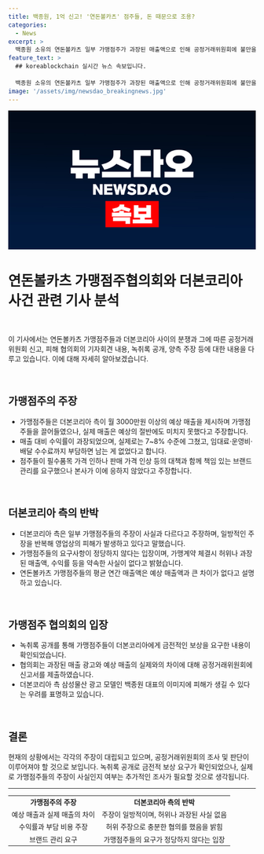 ```yaml
---
title: 백종원, 1억 신고! '연돈볼카츠' 점주들, 돈 때문으로 조용?
categories:
  - News
excerpt: >
  백종원 소유의 연돈볼카츠 일부 가맹점주가 과장된 매출액으로 인해 공정거래위원회에 불만을 제기했다. 녹취록에는 점주가 금전적 보상을 요구하는 내용이 포함돼 있으며, 이에 대해 더본코리아는 사실과 다르다고 반박했다. 점주들은 예상 매출액과 실제 매출 간의 차이를 지적하고, 본사의 협상에 대한 불만을 피력했다. 더본코리아는 예상 매출액과 실제 매출액에 관한 구체적인 정보를 제공했다며 이에 응하지 않는다고 주장하기도 했다. (길이: 205자)
feature_text: >
  ## koreablockchain 실시간 뉴스 속보입니다.

  백종원 소유의 연돈볼카츠 일부 가맹점주가 과장된 매출액으로 인해 공정거래위원회에 불만을 제기했다. 녹취록에는 점주가 금전적 보상을 요구하는 내용이 포함돼 있으며, 이에 대해 더본코리아는 사실과 다르다고 반박했다. 점주들은 예상 매출액과 실제 매출 간의 차이를 지적하고, 본사의 협상에 대한 불만을 피력했다. 더본코리아는 예상 매출액과 실제 매출액에 관한 구체적인 정보를 제공했다며 이에 응하지 않는다고 주장하기도 했다. (길이: 205자)
image: '/assets/img/newsdao_breakingnews.jpg'
---
```


<p><img src="/assets/img/newsdao_breakingnews.jpg" alt="koreablockchain 속보" /></p>

<h1 data-ke-size="size26">연돈볼카츠 가맹점주협의회와 더본코리아 사건 관련 기사 분석</h1>

<p data-ke-size="size16">&nbsp;</p>

<p>이 기사에서는 연돈볼카츠 가맹점주들과 더본코리아 사이의 분쟁과 그에 따른 공정거래위원회 신고, 피해 협의회의 기자회견 내용, 녹취록 공개, 양측 주장 등에 대한 내용을 다루고 있습니다. 이에 대해 자세히 알아보겠습니다.</p>

<p data-ke-size="size16">&nbsp;</p>

<h2 data-ke-size="size26">가맹점주의 주장</h2>

<ul>
    <li>가맹점주들은 더본코리아 측이 월 3000만원 이상의 예상 매출을 제시하며 가맹점주들을 끌어들였으나, 실제 매출은 예상의 절반에도 미치지 못했다고 주장합니다.</li>
    <li>매출 대비 수익률이 과장되었으며, 실제로는 7~8% 수준에 그쳤고, 임대료·운영비·배달 수수료까지 부담하면 남는 게 없었다고 합니다.</li>
    <li>점주들이 필수품목 가격 인하나 판매 가격 인상 등의 대책과 함께 책임 있는 브랜드 관리를 요구했으나 본사가 이에 응하지 않았다고 주장합니다.</li>
</ul>

<p data-ke-size="size16">&nbsp;</p>

<h2 data-ke-size="size26">더본코리아 측의 반박</h2>

<ul>
    <li>더본코리아 측은 일부 가맹점주들의 주장이 사실과 다르다고 주장하며, 일방적인 주장을 반복해 영업상의 피해가 발생하고 있다고 말했습니다.</li>
    <li>가맹점주들의 요구사항이 정당하지 않다는 입장이며, 가맹계약 체결시 허위나 과장된 매출액, 수익률 등을 약속한 사실이 없다고 밝혔습니다.</li>
    <li>연돈볼카츠 가맹점주들의 평균 연간 매출액은 예상 매출액과 큰 차이가 없다고 설명하고 있습니다.</li>
</ul>

<p data-ke-size="size16">&nbsp;</p>

<h2 data-ke-size="size26">가맹점주 협의회의 입장</h2>

<ul>
    <li>녹취록 공개를 통해 가맹점주들이 더본코리아에게 금전적인 보상을 요구한 내용이 확인되었습니다.</li>
    <li>협의회는 과장된 매출 광고와 예상 매출의 실제와의 차이에 대해 공정거래위원회에 신고서를 제출하였습니다.</li>
    <li>더본코리아 측 삼성물산 광고 모델인 백종원 대표의 이미지에 피해가 생길 수 있다는 우려를 표명하고 있습니다.</li>
</ul>

<p data-ke-size="size16">&nbsp;</p>

<h2 data-ke-size="size26">결론</h2>

<p>현재의 상황에서는 각각의 주장이 대립되고 있으며, 공정거래위원회의 조사 및 판단이 이루어져야 할 것으로 보입니다. 녹취록 공개로 금전적 보상 요구가 확인되었으나, 실제로 가맹점주들의 주장이 사실인지 여부는 추가적인 조사가 필요할 것으로 생각됩니다.</p>

<hr>

<table>
    <tbody>
        <tr>
            <td style="text-align: center; height: 17px;"><b>가맹점주의 주장</b></td>
            <td style="text-align: center; height: 17px;"><b>더본코리아 측의 반박</b></td>
        </tr>
        <tr>
            <td style="text-align: center; height: 17px;">예상 매출과 실제 매출의 차이</td>
            <td style="text-align: center; height: 17px;">주장이 일방적이며, 허위나 과장된 사실 없음</td>
        </tr>
        <tr>
            <td style="text-align: center; height: 17px;">수익률과 부담 비용 주장</td>
            <td style="text-align: center; height: 17px;">허위 주장으로 충분한 협의를 했음을 밝힘</td>
        </tr>
        <tr>
            <td style="text-align: center; height: 17px;">브랜드 관리 요구</td>
            <td style="text-align: center; height: 17px;">가맹점주들의 요구가 정당하지 않다는 입장</td>
        </tr>
    </tbody>
</table>

<p data-ke-size="size16">&nbsp;</p>

